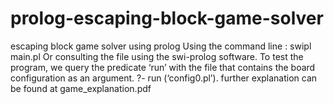# prolog-escaping-block-game-solver
escaping block game solver using prolog
Using the command line : swipl main.pl
Or consulting the file using the swi-prolog software.
To test the program, we query the predicate ‘run’ with the file that contains the board configuration as an argument.
?- run (‘config0.pl’).
further explanation can be found at game_explanation.pdf
